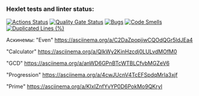 ### Hexlet tests and linter status:
[![Actions Status](https://github.com/Antojkv/java-project-61/actions/workflows/hexlet-check.yml/badge.svg)](https://github.com/Antojkv/java-project-61/actions)
[![Quality Gate Status](https://sonarcloud.io/api/project_badges/measure?project=Antojkv_java-project-61&metric=alert_status)](https://sonarcloud.io/summary/new_code?id=Antojkv_java-project-61)
[![Bugs](https://sonarcloud.io/api/project_badges/measure?project=Antojkv_java-project-61&metric=bugs)](https://sonarcloud.io/summary/new_code?id=Antojkv_java-project-61)
[![Code Smells](https://sonarcloud.io/api/project_badges/measure?project=Antojkv_java-project-61&metric=code_smells)](https://sonarcloud.io/summary/new_code?id=Antojkv_java-project-61)
[![Duplicated Lines (%)](https://sonarcloud.io/api/project_badges/measure?project=Antojkv_java-project-61&metric=duplicated_lines_density)](https://sonarcloud.io/summary/new_code?id=Antojkv_java-project-61)

Аскинемы:
"Even" https://asciinema.org/a/C2DaZpopjiwCQOdQGr5ldJEa4

"Calculator" https://asciinema.org/a/QIkWy2KinHzcdj0LULvdMOfM0

"GCD" https://asciinema.org/a/anWD6GPnBTcWTBLCfvbMGZeV6

"Progression" https://asciinema.org/a/4cwJUcnV4TcEFSpdqMrIa3xjf

"Prime" https://asciinema.org/a/KIxIZnfYvYP0D6PokMo9QKryI
